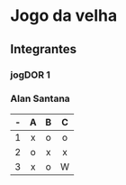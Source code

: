 # Jogo da velha
## Integrantes
### jogDOR 1
### Alan Santana

| -  |  A     | B     | C     |
| -- | :---:  | :---: | :---: |
| 1  | x      | o     | o     |
| 2  | o      | x     | x     |
| 3  | x      | o     | W    |